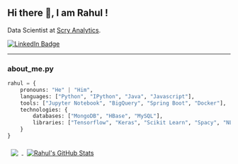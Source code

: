 <h2> Hi there 👋, I am Rahul !</h2>
<p>Data Scientist at <a href="https://scryanalytics.ai/">Scry Analytics</a>.</p>

[![LinkedIn Badge](https://img.shields.io/badge/LinkedIn-Profile-informational?style=flat&logo=linkedin&logoColor=white&color=0D76A8)](https://www.linkedin.com/in/rahulkg31/)

<hr style="border:1px"> </hr>

### about_me.py

```python
rahul = {
    pronouns: "He" | "Him",
    languages: ["Python", "IPython", "Java", "Javascript"],
    tools: ["Jupyter Notebook", "BigQuery", "Spring Boot", "Docker"],
    technologies: {
        databases: ["MongoDB", "HBase", "MySQL"],
        libraries: ["Tensorflow", "Keras", "Scikit Learn", "Spacy", "NLTK", "Gensim", "Pyspark", "Pandas", "Numpy", "flask"],
    }
}
```



<a href="https://github.com/rahulkg31">
  <img align="center" style="margin:0.5rem" src="https://github-readme-stats.vercel.app/api/top-langs/?username=rahulkg31&hide=html,css&title_color=262626&text_color=262626&icon_color=262626&bg_color=f6f8fa" />
</a>

<a href="https://github.com/rahulkg31">
  <img align="center" style="margin:0.5rem" src="https://github-readme-stats.vercel.app/api?username=rahulkg31&show_icons=true&line_height=27&count_private=true&title_color=262626&text_color=262626&icon_color=4AB097&bg_color=f6f8fa" alt="Rahul's GitHub Stats" />
</a>



